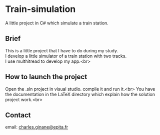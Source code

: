 # Train-simulation
A little project in C# which simulate a train station.

## Brief

This is a little project that I have to do during my study.\
I develop a little simulator of a train station with two tracks.\
I use multhitread to develop my app.<br\>

## How to launch the project

Open the .sln project in visual studio. compile it and run it.<br\>
You have the documentation in the LaTeX directory which explain how the solution project work.<br\>


## Contact
email: charles.ginane@epita.fr
